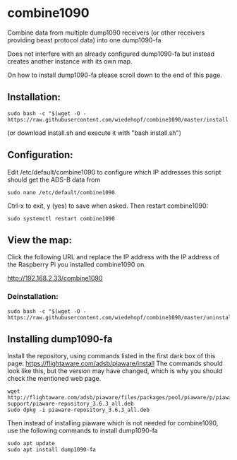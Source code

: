# combine1090
Combine data from multiple dump1090 receivers (or other receivers providing beast protocol data) into one dump1090-fa

Does not interfere with an already configured dump1090-fa but instead creates another instance with its own map.

On how to install dump1090-fa please scroll down to the end of this page.

## Installation:
```
sudo bash -c "$(wget -O - https://raw.githubusercontent.com/wiedehopf/combine1090/master/install.sh)"
```
(or download install.sh and execute it with "bash install.sh")

## Configuration:

Edit /etc/default/combine1090 to configure which IP addresses this script should get the ADS-B data from
```
sudo nano /etc/default/combine1090
```
Ctrl-x to exit, y (yes) to save when asked.
Then restart combine1090:
```
sudo systemctl restart combine1090
```

## View the map:

Click the following URL and replace the IP address with the IP address of the Raspberry Pi you installed combine1090 on.

http://192.168.2.33/combine1090


### Deinstallation:
```
sudo bash -c "$(wget -O - https://raw.githubusercontent.com/wiedehopf/combine1090/master/uninstall.sh)"
```



## Installing dump1090-fa

Install the repository, using commands listed in the first dark box of this page: https://flightaware.com/adsb/piaware/install
The commands should look like this, but the version may have changed, which is why you should check the mentioned web page.
```
wget http://flightaware.com/adsb/piaware/files/packages/pool/piaware/p/piaware-support/piaware-repository_3.6.3_all.deb
sudo dpkg -i piaware-repository_3.6.3_all.deb
```

Then instead of installing piaware which is not needed for combine1090, use the following commands to install dump1090-fa

```
sudo apt update
sudo apt install dump1090-fa
```
